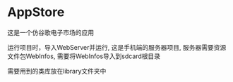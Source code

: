 # AppStore
这是一个仿谷歌电子市场的应用

运行项目时，导入WebServer并运行, 这是手机端的服务器项目, 服务器需要资源文件包WebInfos, 需要将WebInfos导入到sdcard根目录

需要用到的类库放在library文件夹中